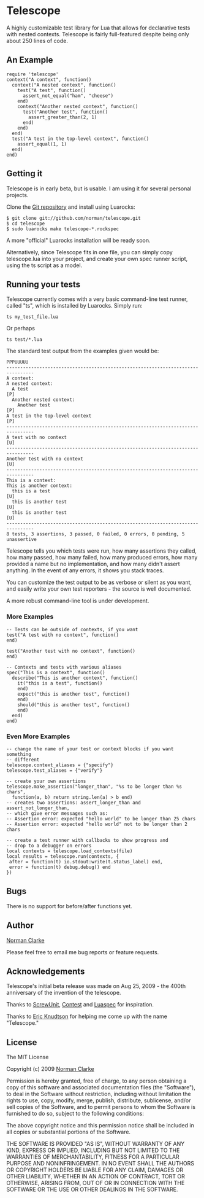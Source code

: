 # Telescope #

A highly customizable test library for Lua that allows for declarative
tests with nested contexts. Telescope is fairly full-featured despite
being only about 250 lines of code.

## An Example ##

    require 'telescope'
    context("A context", function()
      context("A nested context", function()
        test("A test", function()
          assert_not_equal("ham", "cheese")
        end)
        context("Another nested context", function()
          test("Another test", function()
            assert_greater_than(2, 1)
          end)
        end)
      end)
      test("A test in the top-level context", function()
        assert_equal(1, 1)
      end)
    end)

## Getting it ##

Telescope is in early beta, but is usable. I am using it for several
personal projects.

Clone the [Git repository](http://github.com/norman/telescope) and
install using Luarocks:

    $ git clone git://github.com/norman/telescope.git
    $ cd telescope
    $ sudo luarocks make telescope-*.rockspec

A more "official" Luarocks installation will be ready soon.

Alternatively, since Telescope fits in one file, you can simply
copy telescope.lua into your project, and create your own spec
runner script, using the ts script as a model.

## Running your tests ##

Telescope currently comes with a very basic command-line test runner,
called "ts", which is installed by Luarocks. Simply run:

    ts my_test_file.lua

Or perhaps

    ts test/*.lua

The standard test output from the examples given would be:


    PPPUUUUU
    --------------------------------------------------------------------------------
    A context:
    A nested context:
      A test                                                                     [P]
      Another nested context:
        Another test                                                             [P]
    A test in the top-level context                                              [P]
    --------------------------------------------------------------------------------
    A test with no context                                                       [U]
    --------------------------------------------------------------------------------
    Another test with no context                                                 [U]
    --------------------------------------------------------------------------------
    This is a context:
    This is another context:
      this is a test                                                             [U]
      this is another test                                                       [U]
      this is another test                                                       [U]
    --------------------------------------------------------------------------------
    8 tests, 3 assertions, 3 passed, 0 failed, 0 errors, 0 pending, 5 unassertive

Telescope tells you which tests were run, how many assertions they called,
how many passed, how many failed, how many produced errors, how many provided
a name but no implementation, and how many didn't assert anything. In the event
of any errors, it shows you stack traces.

You can customize the test output to be as verbose or silent as you want, and easily
write your own test reporters - the source is well documented.

A more robust command-line tool is under development.

### More Examples ###

    -- Tests can be outside of contexts, if you want
    test("A test with no context", function()
    end)

    test("Another test with no context", function()
    end)

    -- Contexts and tests with various aliases
    spec("This is a context", function()
      describe("This is another context", function()
        it("this is a test", function()
        end)
        expect("this is another test", function()
        end)
        should("this is another test", function()
        end)
      end)
    end)

### Even More Examples ###

    -- change the name of your test or context blocks if you want something
    -- different
    telescope.context_aliases = {"specify"}
    telescope.test_aliases = {"verify"}

    -- create your own assertions
    telescope.make_assertion("longer_than", "%s to be longer than %s chars",
      function(a, b) return string.len(a) > b end)
    -- creates two assertions: assert_longer_than and assert_not_longer_than,
    -- which give error messages such as:
    -- Assertion error: expected "hello world" to be longer than 25 chars
    -- Assertion error: expected "hello world" not to be longer than 2 chars

    -- create a test runner with callbacks to show progress and
    -- drop to a debugger on errors
    local contexts = telescope.load_contexts(file)
    local results = telescope.run(contexts, {
     after = function(t) io.stdout:write(t.status_label) end,
     error = function(t) debug.debug() end
    })

## Bugs ##

There is no support for before/after functions yet.

## Author ##

[Norman Clarke](mailto:norman@njclarke.com)

Please feel free to email me bug reports or feature requests.

## Acknowledgements

Telescope's initial beta release was made on Aug 25, 2009 - the 400th anniversary
of the invention of the telescope.

Thanks to [ScrewUnit](http://github.com/nathansobo/screw-unit/tree/master),
[Contest](http://github.com/citrusbyte/contest) and
[Luaspec](http://github.com/mirven/luaspec/) for inspiration.

Thanks to [Eric Knudtson](http://twitter.com/vikingux) for helping me come up with the
name "Telescope."

## License ##

The MIT License

Copyright (c) 2009 [Norman Clarke](mailto:norman@njclarke.com)

Permission is hereby granted, free of charge, to any person obtaining a copy of this software and associated documentation files (the "Software"), to deal in the Software without restriction, including without limitation the rights to use, copy, modify, merge, publish, distribute, sublicense, and/or sell copies of the Software, and to permit persons to whom the Software is furnished to do so, subject to the following conditions:

The above copyright notice and this permission notice shall be included in all copies or substantial portions of the Software.

THE SOFTWARE IS PROVIDED "AS IS", WITHOUT WARRANTY OF ANY KIND, EXPRESS OR IMPLIED, INCLUDING BUT NOT LIMITED TO THE WARRANTIES OF MERCHANTABILITY, FITNESS FOR A PARTICULAR PURPOSE AND NONINFRINGEMENT. IN NO EVENT SHALL THE AUTHORS OR COPYRIGHT HOLDERS BE LIABLE FOR ANY CLAIM, DAMAGES OR OTHER LIABILITY, WHETHER IN AN ACTION OF CONTRACT, TORT OR OTHERWISE, ARISING FROM, OUT OF OR IN CONNECTION WITH THE SOFTWARE OR THE USE OR OTHER DEALINGS IN THE SOFTWARE.
